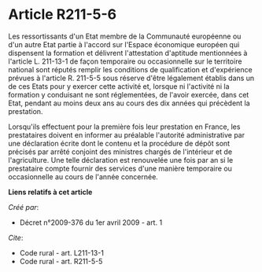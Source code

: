 # Article R211-5-6

Les ressortissants d'un Etat membre de la Communauté européenne ou d'un autre Etat partie à l'accord sur l'Espace économique
européen qui dispensent la formation et délivrent l'attestation d'aptitude mentionnées à l'article L. 211-13-1 de façon
temporaire ou occasionnelle sur le territoire national sont réputés remplir les conditions de qualification et d'expérience
prévues à l'article R. 211-5-5 sous réserve d'être légalement établis dans un de ces Etats pour y exercer cette activité et,
lorsque ni l'activité ni la formation y conduisant ne sont réglementées, de l'avoir exercée, dans cet Etat, pendant au moins
deux ans au cours des dix années qui précèdent la prestation. 

Lorsqu'ils effectuent pour la première fois leur prestation en France, les prestataires doivent en informer au préalable
l'autorité administrative par une déclaration écrite dont le contenu et la procédure de dépôt sont précisés par arrêté
conjoint des ministres chargés de l'intérieur et de l'agriculture. Une telle déclaration est renouvelée une fois par an si le
prestataire compte fournir des services d'une manière temporaire ou occasionnelle au cours de l'année concernée.

**Liens relatifs à cet article**

_Créé par_:

  - Décret n°2009-376 du 1er avril 2009 - art. 1

_Cite_:

  - Code rural - art. L211-13-1
  - Code rural - art. R211-5-5
